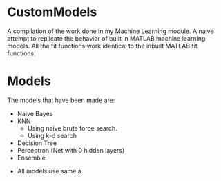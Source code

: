 # CustomModels
A compilation of the work done in my Machine Learning module. A naive attempt to replicate the behavior of built in MATLAB machine learning models. All the fit functions work identical to the inbuilt MATLAB fit functions.

# Models
The models that have been made are:
+ Naive Bayes
+ KNN
  - Using naive brute force search.
  - Using k-d search
+ Decision Tree
+ Perceptron (Net with 0 hidden layers)
+ Ensemble
 - All models use same a
